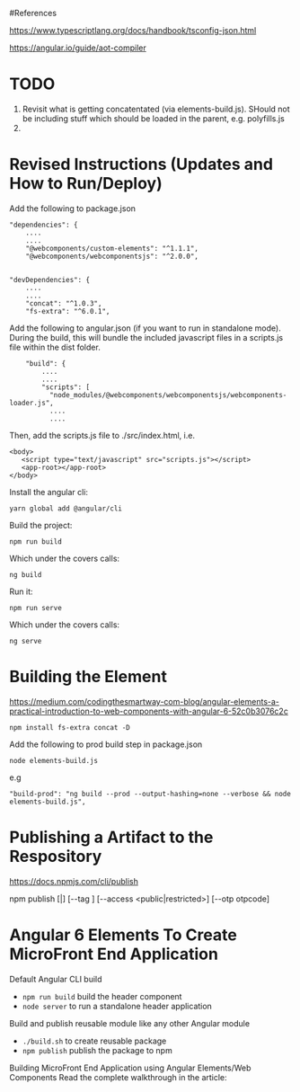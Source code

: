 #References

https://www.typescriptlang.org/docs/handbook/tsconfig-json.html

https://angular.io/guide/aot-compiler


# TODO

1. Revisit what is getting concatentated (via elements-build.js). SHould not be including stuff which should be loaded in the parent, e.g. polyfills.js
2.  

# Revised Instructions (Updates and How to Run/Deploy)

Add the following to package.json

	"dependencies": {
		....
		....
	    "@webcomponents/custom-elements": "^1.1.1",
	    "@webcomponents/webcomponentsjs": "^2.0.0",


	"devDependencies": {
		....
		....
	    "concat": "^1.0.3",
	    "fs-extra": "^6.0.1",

Add the following to angular.json (if you want to run in standalone mode).  During the build, this will bundle the included javascript files in a scripts.js file within the dist folder.

        "build": {
            ....
            ....
            "scripts": [
              "node_modules/@webcomponents/webcomponentsjs/webcomponents-loader.js",
              ....
              ....

Then, add the scripts.js file to ./src/index.html, i.e. 

	<body>
	   <script type="text/javascript" src="scripts.js"></script>
	   <app-root></app-root>
	</body>

Install the angular cli:
              
	yarn global add @angular/cli

Build the project:

	npm run build 
	
Which under the covers calls:
	
	ng build

Run it:

	npm run serve
	
Which under the covers calls:	
	
	ng serve


# Building the Element

https://medium.com/codingthesmartway-com-blog/angular-elements-a-practical-introduction-to-web-components-with-angular-6-52c0b3076c2c

	npm install fs-extra concat -D

Add the following to prod build step in package.json

	node elements-build.js
	
e.g

	"build-prod": "ng build --prod --output-hashing=none --verbose && node elements-build.js",


# Publishing a Artifact to the Respository

https://docs.npmjs.com/cli/publish

npm publish [<tarball>|<folder>] [--tag <tag>] [--access <public|restricted>] [--otp otpcode]


# Angular 6 Elements To Create MicroFront End Application

Default Angular CLI build

* `npm run build` build the header component
* `node server` to run a standalone header application

Build and publish reusable module like any other Angular module

* `./build.sh` to create reusable package
* `npm publish` publish the package to npm

Building MicroFront End Application using Angular Elements/Web Components
Read the complete walkthrough in the article: 

